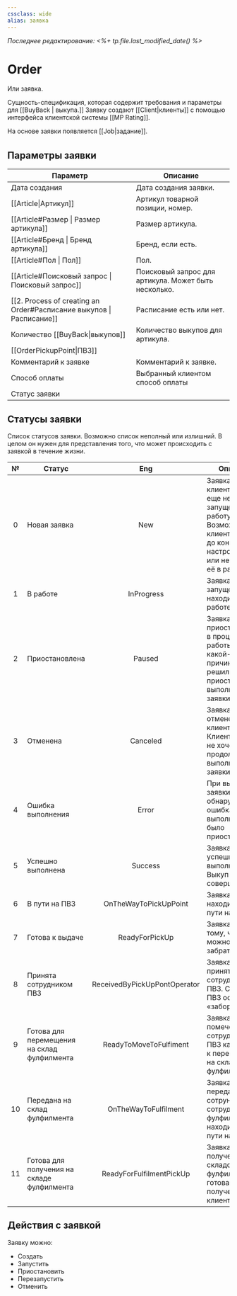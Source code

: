 ```yaml
---
cssclass: wide
alias: заявка
---
```


*Последнее редактирование: <%+ tp.file.last_modified_date() %>*

# Order

Или заявка. 

Сущность-спецификация, которая содержит требования и параметры для [[BuyBack | выкупа.]] Заявку создают [[Client|клиенты]] c помощью интерфейса клиентской системы [[MP Rating]]. 

На основе заявки появляется [[Job|задание]]. 

## Параметры заявкиㅤ

| Параметр                                                             | Описание                                             |
| -------------------------------------------------------------------- | ---------------------------------------------------- |
| Дата создания                                                        | Дата создания заявки.                                |
| [[Article\|Артикул]]                                                 | Артикул товарной позиции, номер.                     |
| [[Article#Размер \| Размер артикула]]                                | Размер артикула.                                     |
| [[Article#Бренд \| Бренд артикула]]                                  | Бренд, если есть.                                    |
| [[Article#Пол \| Пол]]                                               | Пол.                                                 |
| [[Article#Поисковый запрос \| Поисковый запрос]]                     | Поисковый запрос для артикула. Может быть несколько. |
| [[2. Process of creating an Order#Расписание выкупов \| Расписание]] | Расписание есть или нет.                             |
| Количество [[BuyBack\|выкупов]]                                      | Количество выкупов для артикула.                     |
| [[OrderPickupPoint\|ПВЗ]]                                            |                                                      |
| Комментарий к заявке                                                 | Комментарий к заявке.                                |
| Способ оплаты                                                        | Выбранный клиентом способ оплаты                     |
| Статус заявки                                                        |                                                      |

## Статусы заявки

Список статусов заявки. Возможно список неполный или излишний. В целом он нужен для представления того, что может происходить с заявкой в течение жизни. 

|  №  | Статус                                      |             Eng              | Описание                                                                                                                           |
|:---:| ------------------------------------------- |:----------------------------:| ---------------------------------------------------------------------------------------------------------------------------------- |
|  0  | Новая заявка                                |             New              | Заявка создана клиентом, но еще не запущена в работу. Возможно клиент еще не до конца настроил заявку или не запустил её в работу. |
|  1  | В работе                                    |          InProgress          | Заявка была запущена и находится в работе.                                                                                         |
|  2  | Приостановлена                              |            Paused            | Заявка была приостановлена в процессе работы. По какой-то причине клиент решил приостановить выполнение заявки.                    |
|  3  | Отменена                                    |           Canceled           | Заявка была отменена клиентом. Клиент больше не хочет продолжать выполнение заявки.                                                |
|  4  | Ошибка выполнения                           |            Error             | При выполнении заявки была обнаружена ошибка и выполнение было приостановлено.                                                     |
|  5  | Успешно выполнена                           |           Success            | Заявка была успешно выполнена. Выкуп был совершён.                                                                                 |
|  6  | В пути на ПВЗ                               |    OnTheWayToPickUpPoint     | Заявка находится в пути на ПВЗ.                                                                                                    |
|  7  | Готова к выдаче                             |        ReadyForPickUp        | Заявка готова к тому, чтобы её можно было забрать.                                                                                 |
|  8  | Принята сотрудником ПВЗ                     | ReceivedByPickUpPontOperator | Заявка была принята сотрудником ПВЗ. Сотрудник ПВЗ осуществил «забор».                                                             |
|  9  | Готова для перемещения на склад фулфилмента |    ReadyToMoveToFulfiment    | Заявка была помечена сотрудником ПВЗ как готовая к перемещению на склад фулфилмента.                                               |
| 10  | Передана на склад фулфилмента               |     OnTheWayToFulfilment     | Заявка была передана сотруником ПВЗ сотруднику фулфилмента и находится в пути на склад.                                            |
| 11  | Готова для получения на складе фулфилмента  |   ReadyForFulfilmentPickUp   | Заявка была получена складом фулфилмента и готова к получению клиентом.                                                            | 

## Действия с заявкой

Заявку можно: 

- Создать
- Запустить
- Приостановить
- Перезапустить
- Отменить